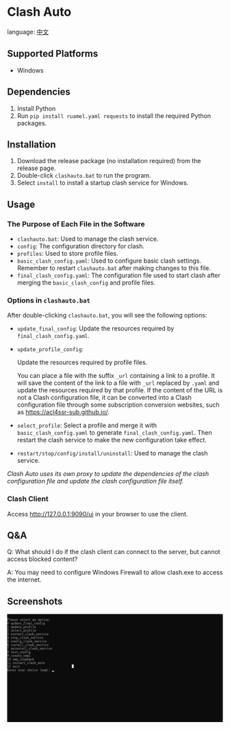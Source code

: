 # Clash Auto

language: [中文](./README_CN.md)

## Supported Platforms

- Windows

## Dependencies

1. Install Python
2. Run `pip install ruamel.yaml requests` to install the required Python packages.

## Installation

1. Download the release package (no installation required) from the release page.
2. Double-click `clashauto.bat` to run the program.
3. Select `install` to install a startup clash service for Windows.

## Usage

### The Purpose of Each File in the Software

- `clashauto.bat`: Used to manage the clash service.
- `config`: The configuration directory for clash.
- `profiles`: Used to store profile files.
- `basic_clash_config.yaml`: Used to configure basic clash settings. Remember to restart `clashauto.bat` after making changes to this file.
- `final_clash_config.yaml`: The configuration file used to start clash after merging the `basic_clash_config` and profile files.

### Options in `clashauto.bat`

After double-clicking `clashauto.bat`, you will see the following options:

- `update_final_config`: Update the resources required by `final_clash_config.yaml`.
- `update_profile_config`:

    Update the resources required by profile files. 
    
    You can place a file with the suffix `_url` containing a link to a profile. It will save the content of the link to a file with `_url` replaced by `.yaml` and update the resources required by that profile. If the content of the URL is not a Clash configuration file, it can be converted into a Clash configuration file through some subscription conversion websites, such as https://acl4ssr-sub.github.io/.

- `select_profile`: Select a profile and merge it with `basic_clash_config.yaml` to generate `final_clash_config.yaml`. Then restart the clash service to make the new configuration take effect.
- `restart/stop/config/install/uninstall`: Used to manage the clash service.

*Clash Auto uses its own proxy to update the dependencies of the clash configuration file and update the clash configuration file itself.*

### Clash Client

Access http://127.0.0.1:9090/ui in your browser to use the client.

## Q&A

Q: What should I do if the clash client can connect to the server, but cannot access blocked content?

A: You may need to configure Windows Firewall to allow clash.exe to access the internet.

## Screenshots

![](./screenshots/clashauto.png)